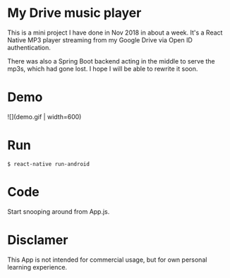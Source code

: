# My Drive music player #

This is a mini project I have done in Nov 2018 in about a week. It's a React Native MP3 player streaming from my Google Drive via Open ID authentication.

There was also a Spring Boot backend acting in the middle to serve the mp3s, which had gone lost. I hope I will be able to rewrite it soon.


# Demo

![](demo.gif | width=600)

# Run
`$ react-native run-android`

# Code
Start snooping around from App.js. 

# Disclamer
This App is not intended for commercial usage, but for own personal learning experience.
